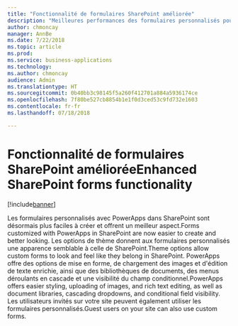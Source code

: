 ```yaml
---
title: "Fonctionnalité de formulaires SharePoint améliorée"
description: "Meilleures performances des formulaires personnalisés pour SharePoint"
author: chmoncay
manager: AnnBe
ms.date: 7/22/2018
ms.topic: article
ms.prod: 
ms.service: business-applications
ms.technology: 
ms.author: chmoncay
audience: Admin
ms.translationtype: HT
ms.sourcegitcommit: 0b40bb3c98145f5a260f412701a884a5936174ce
ms.openlocfilehash: 7f80be527cb8854b1e1f0d3ced53c9fd732e1603
ms.contentlocale: fr-fr
ms.lasthandoff: 07/18/2018

---
```

# <a name="enhanced-sharepoint-forms-functionality"></a><span data-ttu-id="c634d-103">Fonctionnalité de formulaires SharePoint améliorée</span><span class="sxs-lookup"><span data-stu-id="c634d-103">Enhanced SharePoint forms functionality</span></span>


[!include[banner](../../includes/banner.md)]

<span data-ttu-id="c634d-104">Les formulaires personnalisés avec PowerApps dans SharePoint sont désormais plus faciles à créer et offrent un meilleur aspect.</span><span class="sxs-lookup"><span data-stu-id="c634d-104">Forms customized with PowerApps in SharePoint are now easier to create and better looking.</span></span> <span data-ttu-id="c634d-105">Les options de thème donnent aux formulaires personnalisés une apparence semblable à celle de SharePoint.</span><span class="sxs-lookup"><span data-stu-id="c634d-105">Theme options allow custom forms to look and feel like they belong in SharePoint.</span></span> <span data-ttu-id="c634d-106">PowerApps offre des options de mise en forme, de chargement des images et d'édition de texte enrichie, ainsi que des bibliothèques de documents, des menus déroulants en cascade et une visibilité du champ conditionnel.</span><span class="sxs-lookup"><span data-stu-id="c634d-106">PowerApps offers easier styling, uploading of images, and rich text editing, as well as document libraries, cascading dropdowns, and conditional field visibility.</span></span> <span data-ttu-id="c634d-107">Les utilisateurs invités sur votre site peuvent également utiliser les formulaires personnalisés.</span><span class="sxs-lookup"><span data-stu-id="c634d-107">Guest users on your site can also use custom forms.</span></span>

